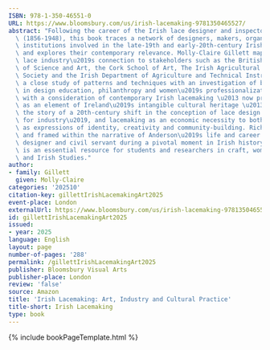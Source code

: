 ```yaml
---
ISBN: 978-1-350-46551-0
URL: https://www.bloomsbury.com/us/irish-lacemaking-9781350465527/
abstract: "Following the career of the Irish lace designer and inspector Emily Anderson\
  \ (1856-1948), this book traces a network of designers, makers, organizations and\
  \ institutions involved in the late-19th and early-20th-century Irish lace industry\
  \ and explores their contemporary relevance. Molly-Claire Gillett maps the Irish\
  \ lace industry\u2019s connection to stakeholders such as the British Department\
  \ of Science and Art, the Cork School of Art, The Irish Agricultural Organisation\
  \ Society and the Irish Department of Agriculture and Technical Instruction, pairing\
  \ a close study of patterns and techniques with an investigation of broader issues\
  \ in design education, philanthropy and women\u2019s professionalization. Concluding\
  \ with a consideration of contemporary Irish lacemaking \u2013 now proudly claimed\
  \ as an element of Ireland\u2019s intangible cultural heritage \u2013 Gillett tells\
  \ the story of a 20th-century shift in the conception of lace design as \u2018art\
  \ for industry\u2019, and lacemaking as an economic necessity to both practices\
  \ as expressions of identity, creativity and community-building. Richly illustrated\
  \ and framed within the narrative of Anderson\u2019s life and career as a woman\
  \ designer and civil servant during a pivotal moment in Irish history, Irish Lacemaking\
  \ is an essential resource for students and researchers in craft, women\u2019s history\
  \ and Irish Studies."
author:
- family: Gillett
  given: Molly-Claire
categories: '202510'
citation-key: gillettIrishLacemakingArt2025
event-place: London
externalUrl: https://www.bloomsbury.com/us/irish-lacemaking-9781350465527/
id: gillettIrishLacemakingArt2025
issued:
- year: 2025
language: English
layout: page
number-of-pages: '288'
permalink: /gillettIrishLacemakingArt2025
publisher: Bloomsbury Visual Arts
publisher-place: London
review: 'false'
source: Amazon
title: 'Irish Lacemaking: Art, Industry and Cultural Practice'
title-short: Irish Lacemaking
type: book
---
```

{% include bookPageTemplate.html %}